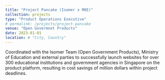 ```yaml
---
title: "Project Pancake (Isomer x MOE)"
collection: projects
type: "Product Operations Executive"
# permalink: /projects/project-pancake
venue: "Open Govermnet Products"
date: 2023-01-01
location: # "City, Country"
---
```


Coordinated with the Isomer Team (Open Government Products), Ministry of Education and external parties to successfully launch websites for over 300 educational institutions and government agencies in Singapore on the product platform, resulting in cost savings of million dollars within project deadlines.
